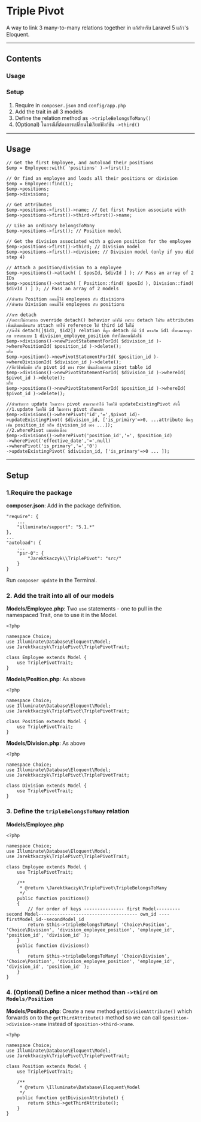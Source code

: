 # Triple Pivot

A way to link 3 many-to-many relations together in แก้สำหรับ Laravel 5 แล้ว's Eloquent.

---

## Contents

### Usage

### Setup

1. Require in `composer.json` and `config/app.php`
2. Add the trait in all 3 models
3. Define the relation method as `->tripleBelongsToMany()`
4. (Optional) ในกรณีที่ต้องการเปลี่ยนไม่เรียกฟังก์ชัน `->third()`

---

## Usage

	// Get the first Employee, and autoload their positions
	$emp = Employee::with( 'positions' )->first();

	// Or find an employee and loads all their positions or division
	$emp = Employee::find(1);
	$emp->positions;
	$emp->divisions;

	// Get attributes
	$emp->positions->first()->name; // Get first Postion associate with 
	$emp->positions->first()->third->first()->name;

	// Like an ordinary belongsToMany
	$emp->positions->first(); // Position model

	// Get the division associated with a given position for the employee
	$emp->positions->first()->third; // Division model
	$emp->positions->first()->division; // Division model (only if you did step 4)

	// Attach a position/division to a employee
	$emp->positions()->attach( [ $posId, $divId ] ); // Pass an array of 2 IDs
	$emp->positions()->attach( [ Position::find( $posId ), Division::find( $divId ) ] ); // Pass an array of 2 models

	//สำหรับ Position ตอนนี้ใช้ employees กับ divisions
	//สำหรับ Division ตอนนี้ใช้ employees กับ positions
	
	//การ detach 
	//เพราะไม่สามารถ override detach() behavior เก่าได้ เพราะ detach ไม่รับ attributes เพิ่มเติมเหมือนกับ attach ทำให้ reference ไป third id ไม่ได้
	//ถ้าใช้ detach([$id1, $id2]) relation ที่ถูก detach ที่มี id ตรงกับ id1 ทั้งหมดจะถูกลบ การลบแบบ 1 division_employee_position ที่ทำได้ตอนนี้คือใช้
	$emp->divisions()->newPivotStatementForId( $division_id )->wherePositionId( $position_id )->delete();
	หรือ
	$emp->position()->newPivotStatementForId( $position_id )->whereDivisionId( $division_id )->delete();
	//อีกวิธีหนึ่งคือ เก็บ pivot id ของ row นั้นแล้วลบตาม pivot table id
	$emp->divisions()->newPivotStatementForId( $division_id )->whereId( $pivot_id )->delete();
	หรือ
	$emp->positions()->newPivotStatementForId( $position_id )->whereId( $pivot_id )->delete();

	//สำหรับการ update ในตาราง pivot สามารถทำได้ โดยใช้ updateExistingPivot ดังนี้
	//1.update โดยใช้ id ในตาราง pivot เป็นหลัก
	$emp->divisions()->wherePivot('id','=',$pivot_id)->updateExistingPivot( $division_id, ['is_primary'=>0, ...attribute อื่นๆ เช่น position_id หรือ division_id เอง ...]);
	//2.wherePivot แบบต่อเนื่อง
	$emp->divisions()->wherePivot('position_id','=', $position_id)
	->wherePivot('effective_date','=',null)
	->wherePivot('is_primary','=','0')
	->updateExistingPivot( $division_id, ['is_primary'=>0 ... ]);
	
---

## Setup

### 1.Require the package

**composer.json**: Add in the package definition.

	"require": {
		...
        "illuminate/support": "5.1.*"
    },
	...
    "autoload": {
    	...
		"psr-0": {
			"Jarektkaczyk\\TriplePivot": "src/"
		}
    }

Run `composer update` in the Terminal.

### 2. Add the trait into all of our models

**Models/Employee.php**: Two `use` statements - one to pull in the namespaced Trait, one to use it in the Model.

	<?php
	
	namespace Choice;
	use Illuminate\Database\Eloquent\Model;
	use Jarektkaczyk\TriplePivot\TriplePivotTrait;
	
    class Employee extends Model {
    	use TriplePivotTrait;
    }

**Models/Position.php**: As above

	<?php

	namespace Choice;
	use Illuminate\Database\Eloquent\Model;
	use Jarektkaczyk\TriplePivot\TriplePivotTrait;
	
	class Position extends Model {
    	use TriplePivotTrait;
	}

**Models/Division.php**: As above

	<?php
	
	namespace Choice;
	use Illuminate\Database\Eloquent\Model;
	use Jarektkaczyk\TriplePivot\TriplePivotTrait;
	
	class Division extends Model {
    	use TriplePivotTrait;
	}

### 3. Define the `tripleBelongsToMany` relation

**Models/Employee.php**

	<?php
	
	namespace Choice;
	use Illuminate\Database\Eloquent\Model;
	use Jarektkaczyk\TriplePivot\TriplePivotTrait;
	
    class Employee extends Model {
    	use TriplePivotTrait;
    	
		/**
		 * @return \Jarektkaczyk\TriplePivot\TripleBelongsToMany
		 */
	    public function positions()
	    {
	    	// for order of keys --------------- first Model---------second Model------------------------------------- own_id ---- firstModel_id--secondModel_id  
	    	return $this->tripleBelongsToMany( 'Choice\Position', 'Choice\Division', 'division_employee_position', 'employee_id', 'position_id', 'division_id' );
	    }
	    public function divisions()
	    {
	    	return $this->tripleBelongsToMany( 'Choice\Division', 'Choice\Position', 'division_employee_position', 'employee_id', 'division_id', 'position_id' );
	    }
    }

### 4. (Optional) Define a nicer method than `->third` on `Models/Position`

**Models/Position.php**: Create a new method `getDivisionAttribute()` which forwards on to the `getThirdAttribute()` method so we can call `$position->division->name` instead of `$position->third->name`.

	<?php

	namespace Choice;
	use Illuminate\Database\Eloquent\Model;
	use Jarektkaczyk\TriplePivot\TriplePivotTrait;
	
	class Position extends Model {
    	use TriplePivotTrait;

		/**
		 * @return \Illuminate\Database\Eloquent\Model
		 */
		public function getDivisionAttribute() {
			return $this->getThirdAttribute();
		}
	}
